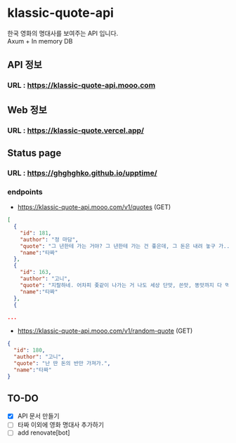 # klassic-quote-api
한국 영화의 명대사를 보여주는 API 입니다.  
Axum + In memory DB

## API 정보
### URL : https://klassic-quote-api.mooo.com

## Web 정보
### URL : https://klassic-quote.vercel.app/

## Status page
### URL : https://ghghghko.github.io/upptime/

### endpoints
- https://klassic-quote-api.mooo.com/v1/quotes (GET)
```json
[
  {
    "id": 181,
    "author": "정 마담",
    "quote": "그 년한테 가는 거야? 그 년한테 가는 건 좋은데, 그 돈은 내려 놓구 가... 그 돈은 놓구 가!!!!",
    "name":"타짜"
  },
  {
    "id": 163,
    "author": "고니",
    "quote": "지랄하네. 어차피 좆같이 나가는 거 나도 세상 단맛, 쓴맛, 똥맛까지 다 먹어본 새끼야. 말빨 조지지마, 씨발.",
    "name":"타짜"
  },
  {

...
```

- https://klassic-quote-api.mooo.com/v1/random-quote (GET)
```json
{
  "id": 180,
  "author": "고니",
  "quote": "난 딴 돈의 반만 가져가.",
  "name":"타짜"
}
```

## TO-DO
- [x] API 문서 만들기  
- [ ] 타짜 이외에 영화 명대사 추가하기
- [ ] add renovate[bot]
